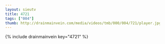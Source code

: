```yaml
--- 
layout: sieutv
title: 4721
tags: ["004"]
thumb: http://drainmainvein.com/media/videos/tmb/000/004/721/player.jpg
---
```

{% include drainmainvein key="4721" %} 
